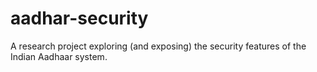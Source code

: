 # aadhar-security
A research project exploring (and exposing) the security features of the Indian Aadhaar system.
